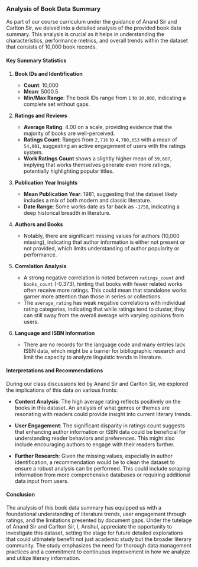 ### Analysis of Book Data Summary

As part of our course curriculum under the guidance of Anand Sir and Carlton Sir, we delved into a detailed analysis of the provided book data summary. This analysis is crucial as it helps in understanding the characteristics, performance metrics, and overall trends within the dataset that consists of 10,000 book records.

#### **Key Summary Statistics**

1. **Book IDs and Identification**
   - **Count**: 10,000 
   - **Mean**: 5000.5
   - **Min/Max Range**: The book IDs range from `1` to `10,000`, indicating a complete set without gaps.

2. **Ratings and Reviews**
   - **Average Rating**: 4.00 on a scale, providing evidence that the majority of books are well-perceived.
   - **Ratings Count**: Ranges from `2,716` to `4,780,653` with a mean of `54,001`, suggesting an active engagement of users with the ratings system.
   - **Work Ratings Count** shows a slightly higher mean of `59,687`, implying that works themselves generate even more ratings, potentially highlighting popular titles.

3. **Publication Year Insights**
   - **Mean Publication Year**: 1981, suggesting that the dataset likely includes a mix of both modern and classic literature.
   - **Date Range**: Some works date as far back as `-1750`, indicating a deep historical breadth in literature.

4. **Authors and Books**
   - Notably, there are significant missing values for authors (10,000 missing), indicating that author information is either not present or not provided, which limits understanding of author popularity or performance.

5. **Correlation Analysis**
   - A strong negative correlation is noted between `ratings_count` and `books_count` (-0.373), hinting that books with fewer related works often receive more ratings. This could mean that standalone works garner more attention than those in series or collections.
   - The `average_rating` has weak negative correlations with individual rating categories, indicating that while ratings tend to cluster, they can still sway from the overall average with varying opinions from users.

6. **Language and ISBN Information**
   - There are no records for the language code and many entries lack ISBN data, which might be a barrier for bibliographic research and limit the capacity to analyze linguistic trends in literature.

#### **Interpretations and Recommendations**

During our class discussions led by Anand Sir and Carlton Sir, we explored the implications of this data on various fronts:

- **Content Analysis**: The high average rating reflects positively on the books in this dataset. An analysis of what genres or themes are resonating with readers could provide insight into current literary trends.
  
- **User Engagement**: The significant disparity in ratings count suggests that enhancing author information or ISBN data could be beneficial for understanding reader behaviors and preferences. This might also include encouraging authors to engage with their readers further.

- **Further Research**: Given the missing values, especially in author identification, a recommendation would be to clean the dataset to ensure a robust analysis can be performed. This could include scraping information from more comprehensive databases or requiring additional data input from users.

#### **Conclusion**

The analysis of this book data summary has equipped us with a foundational understanding of literature trends, user engagement through ratings, and the limitations presented by document gaps. Under the tutelage of Anand Sir and Carlton Sir, I, Anshul, appreciate the opportunity to investigate this dataset, setting the stage for future detailed explorations that could ultimately benefit not just academic study but the broader literary community. The study emphasizes the need for thorough data management practices and a commitment to continuous improvement in how we analyze and utilize literary information.